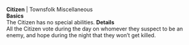 **Citizen** | Townsfolk Miscellaneous  
__Basics__  
The Citizen has no special abilities. 
__Details__  
All the Citizen vote during the day on whomever they suspect to be an enemy, and hope during the night that they won’t get killed.  
